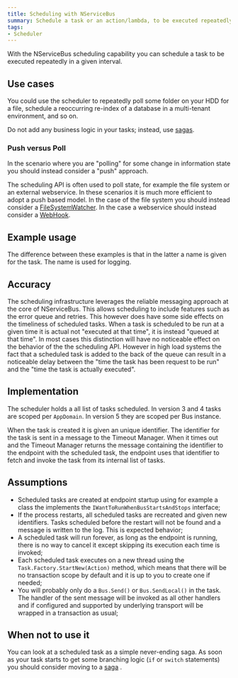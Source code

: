 ```yaml
---
title: Scheduling with NServiceBus
summary: Schedule a task or an action/lambda, to be executed repeatedly at a given interval.
tags:
- Scheduler
---
```


With the NServiceBus scheduling capability you can schedule a task to be executed repeatedly in a given interval.

## Use cases

You could use the scheduler to repeatedly poll some folder on your HDD for a file, schedule a reoccurring re-index of a database in a multi-tenant environment, and so on.

Do not add any business logic in your tasks; instead, use [sagas](sagas-in-nservicebus.md).

### Push versus Poll

In the scenario where you are "polling" for some change in information state you should instead consider a "push" approach.

The scheduling API is often used to poll state, for example the file system or an external webservice. In these scenarios it is much more efficient to adopt a push based model. In the case of the file system you should instead consider a [FileSystemWatcher](http://msdn.microsoft.com/en-us/library/system.io.filesystemwatcher.aspx). In the case a webservice should instead consider a [WebHook](http://en.wikipedia.org/wiki/Webhook).

## Example usage

The difference between these examples is that in the latter a name is given for the task. The name is used for logging.

<!-- import ScheduleTask -->

## Accuracy 

The scheduling infrastructure leverages the reliable messaging approach at the core of NServiceBus. This allows scheduling to include features such as the error queue and retries. This however does have some side effects on the timeliness of scheduled tasks. When a task is scheduled to be run at a given time it is actual not "executed at that time", it is instead "queued at that time". In most cases this distinction will have no noticeable effect on the behavior of the the scheduling API. However in high load systems the fact that a scheduled task is added to the back of the queue can result in a noticeable delay between the "time the task has been request to be run" and the "time the task is actually executed".

## Implementation

The scheduler holds a all list of tasks scheduled. In version 3 and 4 tasks are scoped per `AppDomain`. In version 5 they are scoped per Bus instance.

When the task is created it is given an unique identifier. The identifier for the task is sent in a message to the Timeout Manager. When it times out and the Timeout Manager returns the message containing the identifier to the endpoint with the scheduled task, the endpoint uses that identifier to fetch and invoke the task from its internal list of tasks.

## Assumptions

- Scheduled tasks are created at endpoint startup using for example a class the implements the `IWantToRunWhenBusStartsAndStops` interface;
- If the process restarts, all scheduled tasks are recreated and given new identifiers. Tasks scheduled before the restart will not be found and a message is written to the log. This is expected behavior;
- A scheduled task will run forever, as long as the endpoint is running, there is no way to cancel it except skipping its execution each time is invoked;
- Each scheduled task executes on a new thread using the `Task.Factory.StartNew(Action)` method, which means that there will be no transaction scope by default and it is up to you to create one if needed;
- You will probably only do a `Bus.Send()` or `Bus.SendLocal()` in the task. The handler of the sent message will be invoked as all other handlers and if configured and supported by underlying transport will be wrapped in a transaction as usual;

## When not to use it

You can look at a scheduled task as a simple never-ending saga. As soon as your task starts to get some branching logic (`if` or `switch` statements) you should consider moving to a [saga](sagas-in-nservicebus.md) .

